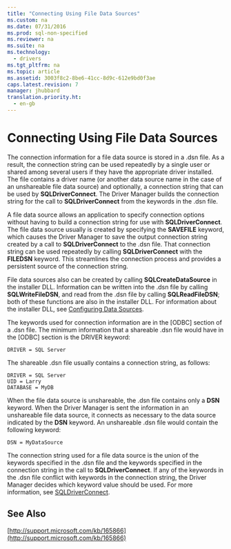 ```yaml
---
title: "Connecting Using File Data Sources"
ms.custom: na
ms.date: 07/31/2016
ms.prod: sql-non-specified
ms.reviewer: na
ms.suite: na
ms.technology: 
  - drivers
ms.tgt_pltfrm: na
ms.topic: article
ms.assetid: 3003f8c2-8be6-41cc-8d9c-612e9bd0f3ae
caps.latest.revision: 7
manager: jhubbard
translation.priority.ht: 
  - en-gb
---
```

# Connecting Using File Data Sources
The connection information for a file data source is stored in a .dsn file. As a result, the connection string can be used repeatedly by a single user or shared among several users if they have the appropriate driver installed. The file contains a driver name (or another data source name in the case of an unshareable file data source) and optionally, a connection string that can be used by **SQLDriverConnect**. The Driver Manager builds the connection string for the call to **SQLDriverConnect** from the keywords in the .dsn file.  
  
 A file data source allows an application to specify connection options without having to build a connection string for use with **SQLDriverConnect**. The file data source usually is created by specifying the **SAVEFILE** keyword, which causes the Driver Manager to save the output connection string created by a call to **SQLDriverConnect** to the .dsn file. That connection string can be used repeatedly by calling **SQLDriverConnect** with the **FILEDSN** keyword. This streamlines the connection process and provides a persistent source of the connection string.  
  
 File data sources also can be created by calling **SQLCreateDataSource** in the installer DLL. Information can be written into the .dsn file by calling **SQLWriteFileDSN**, and read from the .dsn file by calling **SQLReadFileDSN**; both of these functions are also in the installer DLL. For information about the installer DLL, see [Configuring Data Sources](../content/Configuring-Data-Sources.md).  
  
 The keywords used for connection information are in the [ODBC] section of a .dsn file. The minimum information that a shareable .dsn file would have in the [ODBC] section is the DRIVER keyword:  
  
```  
DRIVER = SQL Server  
```  
  
 The shareable .dsn file usually contains a connection string, as follows:  
  
```  
DRIVER = SQL Server  
UID = Larry  
DATABASE = MyDB  
```  
  
 When the file data source is unshareable, the .dsn file contains only a **DSN** keyword. When the Driver Manager is sent the information in an unshareable file data source, it connects as necessary to the data source indicated by the **DSN** keyword. An unshareable .dsn file would contain the following keyword:  
  
```  
DSN = MyDataSource  
```  
  
 The connection string used for a file data source is the union of the keywords specified in the .dsn file and the keywords specified in the connection string in the call to **SQLDriverConnect**. If any of the keywords in the .dsn file conflict with keywords in the connection string, the Driver Manager decides which keyword value should be used. For more information, see [SQLDriverConnect](../content/SQLDriverConnect-Function.md).  
  
## See Also  
 [http://support.microsoft.com/kb/165866](http://support.microsoft.com/kb/165866)